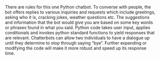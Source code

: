 There are rules for this one Python chatbot. To converse with people, the bot offers replies to various inquiries and requests which include greetings, asking who it is, cracking jokes, weather questions etc. The suggestions and information that the bot would give you are based on some key words or phrases found in what you said. Python code takes user input, applies conditionals and invokes python standard functions to yield responses that are relevant. Chatterbots can allow two individuals to have a dialogue up until they determine to stop through saying “bye”. Further expanding or modifying the code will make it more robust and speed up its response time.
